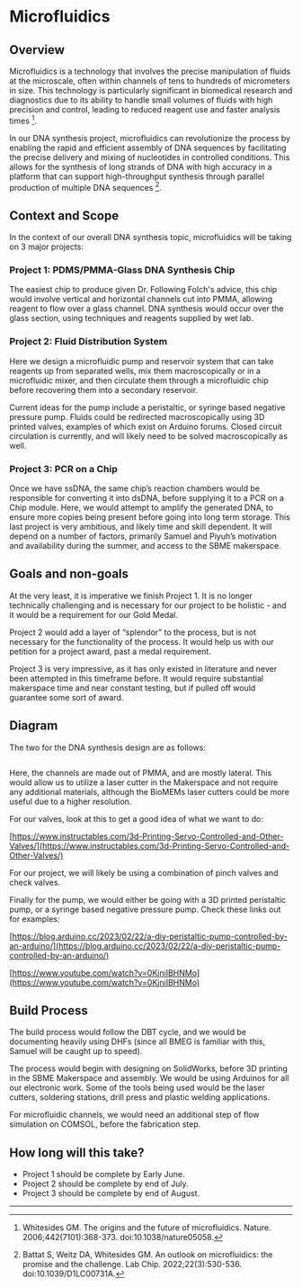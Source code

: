 # Microfluidics

## Overview
Microfluidics is a technology that involves the precise manipulation of fluids at the microscale, often within channels of tens to hundreds of micrometers in size. This technology is particularly significant in biomedical research and diagnostics due to its ability to handle small volumes of fluids with high precision and control, leading to reduced reagent use and faster analysis times [^1]. 

In our DNA synthesis project, microfluidics can revolutionize the process by enabling the rapid and efficient assembly of DNA sequences by facilitating the precise delivery and mixing of nucleotides in controlled conditions. This allows for the synthesis of long strands of DNA with high accuracy in a platform that can support high-throughput synthesis through parallel production of multiple DNA sequences [^2].

## Context and Scope

In the context of our overall DNA synthesis topic, microfluidics will be taking on 3 major projects: 

### Project 1: PDMS/PMMA-Glass DNA Synthesis Chip 

The easiest chip to produce given Dr. Following Folch's advice, this chip would involve vertical and horizontal channels cut into PMMA, allowing reagent to flow over a glass channel. DNA synthesis would occur over the glass section, using techniques and reagents supplied by wet lab. 

### Project 2: Fluid Distribution System

Here we design a microfluidic pump and reservoir system that can take reagents up from separated wells, mix them macroscopically or in a microfluidic mixer, and then circulate them through a microfluidic chip before recovering them into a secondary reservoir. 

Current ideas for the pump include a peristaltic, or syringe based negative pressure pump. Fluids could be redirected macroscopically using 3D printed valves, examples of which exist on Arduino forums. Closed circuit circulation is currently, and will likely need to be solved macroscopically as well. 

### Project 3: PCR on a Chip

Once we have ssDNA, the same chip’s reaction chambers would be responsible for converting it into dsDNA, before supplying it to a PCR on a Chip module. Here, we would attempt to amplify the generated DNA, to ensure more copies being present before going into long term storage. This last project is very ambitious, and likely time and skill dependent. It will depend on a number of factors, primarily Samuel and Piyuh’s motivation and availability during the summer, and access to the SBME makerspace. 

## Goals and non-goals

At the very least, it is imperative we finish Project 1. It is no longer technically challenging and is necessary for our project to be holistic - and it would be a requirement for our Gold Medal. 

Project 2 would add a layer of “splendor” to the process, but is not necessary for the functionality of the process. It would help us with our petition for a project award, past a medal requirement. 

Project 3 is very impressive, as it has only existed in literature and never been attempted in this timeframe before. It would require substantial makerspace time and near constant testing, but if pulled off would guarantee some sort of award. 

## Diagram

The two for the DNA synthesis design are as follows: 

![]()

Here, the channels are made out of PMMA, and are mostly lateral. This would allow us to utilize a laser cutter in the Makerspace and not require any additional materials, although the BioMEMs laser cutters could be more useful due to a higher resolution. 

For our valves, look at this to get a good idea of what we want to do: 

[https://www.instructables.com/3d-Printing-Servo-Controlled-and-Other-Valves/](https://www.instructables.com/3d-Printing-Servo-Controlled-and-Other-Valves/)

For our project, we will likely be using a combination of pinch valves and check valves. 

Finally for the pump, we would either be going with a 3D printed peristaltic pump, or a syringe based negative pressure pump. Check these links out for examples: 

[https://blog.arduino.cc/2023/02/22/a-diy-peristaltic-pump-controlled-by-an-arduino/](https://blog.arduino.cc/2023/02/22/a-diy-peristaltic-pump-controlled-by-an-arduino/)

[https://www.youtube.com/watch?v=0KjniIBHNMo](https://www.youtube.com/watch?v=0KjniIBHNMo)


## Build Process 

The build process would follow the DBT cycle, and we would be documenting heavily using DHFs (since all BMEG is familiar with this, Samuel will be caught up to speed). 

The process would begin with designing on SolidWorks, before 3D printing in the SBME Makerspace and assembly. We would be using Arduinos for all our electronic work. Some of the tools being used would be the laser cutters,  soldering stations, drill press and plastic welding applications. 

For microfluidic channels, we would need an additional step of flow simulation on COMSOL, before the fabrication step. 


## How long will this take?
- Project 1 should be complete by Early June. 
- Project 2 should be complete by end of July.
- Project 3 should be complete by end of August. 

---

[^1]: Whitesides GM. The origins and the future of microfluidics. Nature. 2006;442(7101):368-373. doi:10.1038/nature05058.

[^2]: Battat S, Weitz DA, Whitesides GM. An outlook on microfluidics: the promise and the challenge. Lab Chip. 2022;22(3):530-536. doi:10.1039/D1LC00731A.

